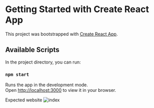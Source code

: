 # Getting Started with Create React App

This project was bootstrapped with [Create React App](https://github.com/facebook/create-react-app).

## Available Scripts

In the project directory, you can run:

### `npm start`

Runs the app in the development mode.\
Open [http://localhost:3000](http://localhost:3000) to view it in your browser.

Expected website 
![index](https://github.com/ArunAluri402/Ecommerce/assets/99807553/2ff91174-6922-45b9-95fd-e369ae9c609a)



